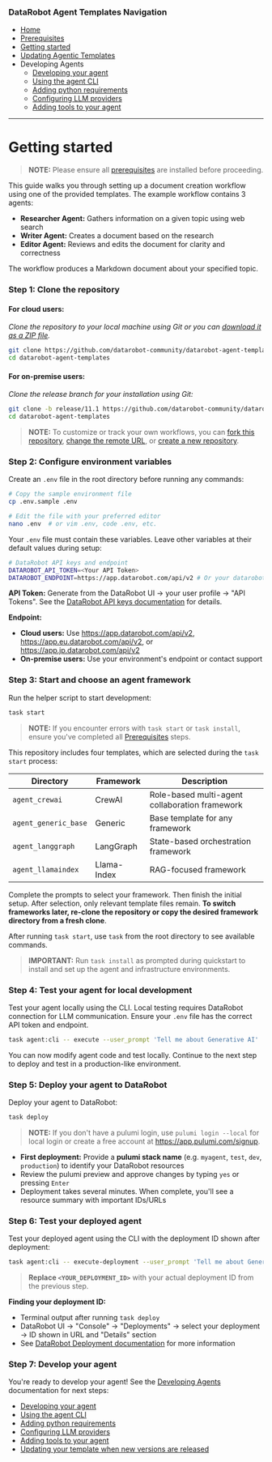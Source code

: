 ### DataRobot Agent Templates Navigation
- [Home](/README.md)
- [Prerequisites](/docs/getting-started-prerequisites.md)
- [Getting started](/docs/getting-started.md)
- [Updating Agentic Templates](/docs/getting-started-updating.md)
- Developing Agents
  - [Developing your agent](/docs/developing-agents.md)
  - [Using the agent CLI](/docs/developing-agents-cli.md)
  - [Adding python requirements](/docs/developing-agents-python-requirements.md)
  - [Configuring LLM providers](/docs/developing-agents-llm-providers.md)
  - [Adding tools to your agent](/docs/developing-agents-tools.md)
---

# Getting started

> **NOTE:** Please ensure all [prerequisites](/docs/getting-started-prerequisites.md) are installed before proceeding.

This guide walks you through setting up a document creation workflow using one of the provided templates. The example workflow contains 3 agents:
- **Researcher Agent:** Gathers information on a given topic using web search
- **Writer Agent:** Creates a document based on the research
- **Editor Agent:** Reviews and edits the document for clarity and correctness

The workflow produces a Markdown document about your specified topic.

### Step 1: Clone the repository

#### For cloud users:
_Clone the repository to your local machine using Git or you can 
[download it as a ZIP file](https://github.com/datarobot-community/datarobot-agent-templates/archive/refs/heads/main.zip)._
```bash
git clone https://github.com/datarobot-community/datarobot-agent-templates.git
cd datarobot-agent-templates
```

#### For on-premise users:
_Clone the release branch for your installation using Git:_
```bash
git clone -b release/11.1 https://github.com/datarobot-community/datarobot-agent-templates.git
cd datarobot-agent-templates
```

> **NOTE:** To customize or track your own workflows, you can 
> [fork this repository](https://docs.github.com/en/pull-requests/collaborating-with-pull-requests/working-with-forks/fork-a-repo), 
> [change the remote URL](https://docs.github.com/en/get-started/git-basics/managing-remote-repositories), or 
> [create a new repository](https://docs.github.com/en/repositories/creating-and-managing-repositories/creating-a-new-repository).

### Step 2: Configure environment variables

Create an `.env` file in the root directory before running any commands:

```bash
# Copy the sample environment file
cp .env.sample .env

# Edit the file with your preferred editor
nano .env  # or vim .env, code .env, etc.
```

Your `.env` file must contain these variables. Leave other variables at their default values during setup:

```bash
# DataRobot API keys and endpoint
DATAROBOT_API_TOKEN=<Your API Token>
DATAROBOT_ENDPOINT=https://app.datarobot.com/api/v2 # Or your datarobot endpoint
```

**API Token:** Generate from the DataRobot UI → your user profile → "API Tokens". See the 
[DataRobot API keys documentation](https://docs.datarobot.com/en/docs/get-started/acct-mgmt/acct-settings/api-key-mgmt.html) for details.

**Endpoint:**
- **Cloud users:** Use https://app.datarobot.com/api/v2, https://app.eu.datarobot.com/api/v2, or https://app.jp.datarobot.com/api/v2
- **On-premise users:** Use your environment's endpoint or contact support

### Step 3: Start and choose an agent framework

Run the helper script to start development:

```bash
task start
```

> **NOTE:** If you encounter errors with `task start` or `task install`, ensure you've completed all 
> [Prerequisites](/docs/getting-started-prerequisites.md) steps.

This repository includes four templates, which are selected during the `task start` process:

| Directory | Framework | Description |
|-----------|-----------|-------------|
| `agent_crewai` | CrewAI | Role-based multi-agent collaboration framework |
| `agent_generic_base` | Generic | Base template for any framework |
| `agent_langgraph` | LangGraph | State-based orchestration framework |
| `agent_llamaindex` | Llama-Index | RAG-focused framework |

Complete the prompts to select your framework. Then finish the initial setup. After selection, only relevant template files remain. **To switch frameworks later, re-clone the repository or copy the desired framework directory from a fresh clone**.

After running `task start`, use `task` from the root directory to see available commands.

> **IMPORTANT:** Run `task install` as prompted during quickstart to install and set up the agent and infrastructure environments.

### Step 4: Test your agent for local development

Test your agent locally using the CLI. Local testing requires DataRobot connection for LLM communication. Ensure your `.env` file has the correct API token and endpoint.

```bash
task agent:cli -- execute --user_prompt 'Tell me about Generative AI'
```

You can now modify agent code and test locally. Continue to the next step to deploy and test in a production-like environment.

### Step 5: Deploy your agent to DataRobot

Deploy your agent to DataRobot:

```bash
task deploy
```

> **NOTE:** If you don't have a pulumi login, use `pulumi login --local` for local login or create a free account at https://app.pulumi.com/signup.

- **First deployment:** Provide a **pulumi stack name** (e.g. `myagent`, `test`, `dev`, `production`) to identify your DataRobot resources
- Review the pulumi preview and approve changes by typing `yes` or pressing `Enter`
- Deployment takes several minutes. When complete, you'll see a resource summary with important IDs/URLs

### Step 6: Test your deployed agent

Test your deployed agent using the CLI with the deployment ID shown after deployment:

```bash
task agent:cli -- execute-deployment --user_prompt 'Tell me about Generative AI' --deployment_id <YOUR_DEPLOYMENT_ID>
```

> **Replace `<YOUR_DEPLOYMENT_ID>`** with your actual deployment ID from the previous step.

**Finding your deployment ID:**
- Terminal output after running `task deploy`
- DataRobot UI → "Console" → "Deployments" → select your deployment → ID shown in URL and "Details" section
- See [DataRobot Deployment documentation](https://docs.datarobot.com/en/docs/mlops/deployment/index.html) for more information

### Step 7: Develop your agent

You're ready to develop your agent! See the [Developing Agents](/docs/developing-agents.md) documentation for next steps:
- [Developing your agent](/docs/developing-agents.md)
- [Using the agent CLI](/docs/developing-agents-cli.md)
- [Adding python requirements](/docs/developing-agents-python-requirements.md)
- [Configuring LLM providers](/docs/developing-agents-llm-providers.md)
- [Adding tools to your agent](/docs/developing-agents-tools.md)
- [Updating your template when new versions are released](/docs/getting-started-updating.md)
